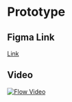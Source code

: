 # Prototype

## Figma Link

[Link](https://www.figma.com/proto/wyseB55EwUTJIfYBziVNNh/Everewear---UI-Design?node-id=277-51157&starting-point-node-id=277%3A51157)

## Video
[![Flow Video](https://www.youtube.com/embed/8wIa1w7p7Qg?si=8iy1_TYdtY3IvwpF.jpg)](https://www.youtube.com/embed/8wIa1w7p7Qg?si=8iy1_TYdtY3IvwpF)
